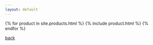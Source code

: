 ```yaml
---
layout: default
---
```


{% for product in site.products.html %}
{% include product.html %}
{% endfor %}

[back](./)
